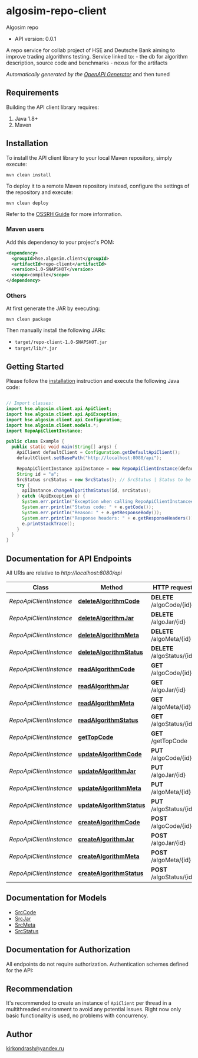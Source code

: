 # algosim-repo-client

Algosim repo
- API version: 0.0.1

A repo service for collab project of HSE and Deutsche Bank aiming to improve trading algorithms testing. Service linked to:   - the db for algorithm description, source code and benchmarks   - nexus for the artifacts    


*Automatically generated by the [OpenAPI Generator](https://openapi-generator.tech)* and then tuned


## Requirements

Building the API client library requires:
1. Java 1.8+
2. Maven

## Installation

To install the API client library to your local Maven repository, simply execute:

```shell
mvn clean install
```

To deploy it to a remote Maven repository instead, configure the settings of the repository and execute:

```shell
mvn clean deploy
```

Refer to the [OSSRH Guide](http://central.sonatype.org/pages/ossrh-guide.html) for more information.

### Maven users

Add this dependency to your project's POM:

```xml
<dependency>
  <groupId>hse.algosim.client</groupId>
  <artifactId>repo-client</artifactId>
  <version>1.0-SNAPSHOT</version>
  <scope>compile</scope>
</dependency>
```

### Others

At first generate the JAR by executing:

```shell
mvn clean package
```

Then manually install the following JARs:

* `target/repo-client-1.0-SNAPSHOT.jar`
* `target/lib/*.jar`

## Getting Started

Please follow the [installation](#installation) instruction and execute the following Java code:

```java

// Import classes:
import hse.algosim.client.api.ApiClient;
import hse.algosim.client.api.ApiException;
import hse.algosim.client.api.Configuration;
import hse.algosim.client.models.*;
import RepoApiClientInstance;

public class Example {
  public static void main(String[] args) {
    ApiClient defaultClient = Configuration.getDefaultApiClient();
    defaultClient.setBasePath("http://localhost:8080/api");

    RepoApiClientInstance apiInstance = new RepoApiClientInstance(defaultClient);
    String id = "a";
    SrcStatus srcStatus = new SrcStatus(); // SrcStatus | Status to be uploaded
    try {
      apiInstance.changeAlgorithmStatus(id, srcStatus);
    } catch (ApiException e) {
      System.err.println("Exception when calling RepoApiClientInstance#changeAlgorithmStatus");
      System.err.println("Status code: " + e.getCode());
      System.err.println("Reason: " + e.getResponseBody());
      System.err.println("Response headers: " + e.getResponseHeaders());
      e.printStackTrace();
    }
  }
}

```

## Documentation for API Endpoints

All URIs are relative to *http://localhost:8080/api*

Class | Method | HTTP request | Description
------------ | ------------- | ------------- | -------------
*RepoApiClientInstance* | [**deleteAlgorithmCode**](docs/RepoApi.md#deletealgorithmcode) | **DELETE** /algoCode/{id} | 
*RepoApiClientInstance* | [**deleteAlgorithmJar**](docs/RepoApi.md#deletealgorithmjar) | **DELETE** /algoJar/{id} | 
*RepoApiClientInstance* | [**deleteAlgorithmMeta**](docs/RepoApi.md#deletealgorithmmeta) | **DELETE** /algoMeta/{id} | 
*RepoApiClientInstance* | [**deleteAlgorithmStatus**](docs/RepoApi.md#deletealgorithmstatus) | **DELETE** /algoStatus/{id} | 
*RepoApiClientInstance* | [**readAlgorithmCode**](docs/RepoApi.md#readAlgorithmCode) | **GET** /algoCode/{id} | 
*RepoApiClientInstance* | [**readAlgorithmJar**](docs/RepoApi.md#readAlgorithmJar) | **GET** /algoJar/{id} | 
*RepoApiClientInstance* | [**readAlgorithmMeta**](docs/RepoApi.md#readAlgorithmMeta) | **GET** /algoMeta/{id} | 
*RepoApiClientInstance* | [**readAlgorithmStatus**](docs/RepoApi.md#readAlgorithmStatus) | **GET** /algoStatus/{id} | 
*RepoApiClientInstance* | [**getTopCode**](docs/RepoApi.md#gettopcode) | **GET** /getTopCode | 
*RepoApiClientInstance* | [**updateAlgorithmCode**](docs/RepoApi.md#updateAlgorithmCode) | **PUT** /algoCode/{id} | 
*RepoApiClientInstance* | [**updateAlgorithmJar**](docs/RepoApi.md#updateAlgorithmJar) | **PUT** /algoJar/{id} | 
*RepoApiClientInstance* | [**updateAlgorithmMeta**](docs/RepoApi.md#updateAlgorithmMeta) | **PUT** /algoMeta/{id} | 
*RepoApiClientInstance* | [**updateAlgorithmStatus**](docs/RepoApi.md#updateAlgorithmStatus) | **PUT** /algoStatus/{id} | 
*RepoApiClientInstance* | [**createAlgorithmCode**](docs/RepoApi.md#createAlgorithmCode) | **POST** /algoCode/{id} | 
*RepoApiClientInstance* | [**createAlgorithmJar**](docs/RepoApi.md#createAlgorithmJar) | **POST** /algoJar/{id} | 
*RepoApiClientInstance* | [**createAlgorithmMeta**](docs/RepoApi.md#createAlgorithmMeta) | **POST** /algoMeta/{id} | 
*RepoApiClientInstance* | [**createAlgorithmStatus**](docs/RepoApi.md#createAlgorithmStatus) | **POST** /algoStatus/{id} | 


## Documentation for Models

 - [SrcCode](../core/docs/SrcCode.md)
 - [SrcJar](../core/docs/SrcJar.md)
 - [SrcMeta](../core/docs/SrcMeta.md)
 - [SrcStatus](../core/docs/SrcStatus.md)


## Documentation for Authorization

All endpoints do not require authorization.
Authentication schemes defined for the API:

## Recommendation

It's recommended to create an instance of `ApiClient` per thread in a multithreaded environment to avoid any potential issues.
Right now only basic functionality is used, no problems with concurrency.

## Author

kirkondrash@yandex.ru

